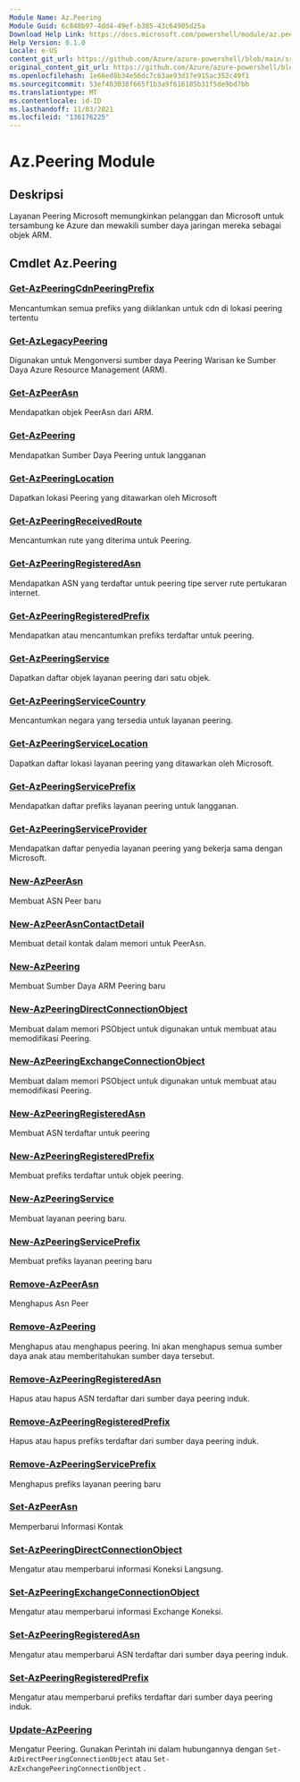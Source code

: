 ```yaml
---
Module Name: Az.Peering
Module Guid: 6c848b97-4dd4-49ef-b385-43c64905d25a
Download Help Link: https://docs.microsoft.com/powershell/module/az.peering.md
Help Version: 0.1.0
Locale: e-US
content_git_url: https://github.com/Azure/azure-powershell/blob/main/src/Peering/Peering/help/Az.Peering.md
original_content_git_url: https://github.com/Azure/azure-powershell/blob/main/src/Peering/Peering/help/Az.Peering.md
ms.openlocfilehash: 1e66ed8b34e56dc7c63ae93d17e915ac352c49f1
ms.sourcegitcommit: 53ef403038f665f1b3a9f616185b31f5de9bd7bb
ms.translationtype: MT
ms.contentlocale: id-ID
ms.lasthandoff: 11/03/2021
ms.locfileid: "136176225"
---
```

# Az.Peering Module
## Deskripsi
Layanan Peering Microsoft memungkinkan pelanggan dan Microsoft untuk tersambung ke Azure dan mewakili sumber daya jaringan mereka sebagai objek ARM.

## Cmdlet Az.Peering
### [Get-AzPeeringCdnPeeringPrefix](Get-AzPeeringCdnPeeringPrefix.md)
Mencantumkan semua prefiks yang diiklankan untuk cdn di lokasi peering tertentu

### [Get-AzLegacyPeering](Get-AzLegacyPeering.md)
Digunakan untuk Mengonversi sumber daya Peering Warisan ke Sumber Daya Azure Resource Management (ARM). 

### [Get-AzPeerAsn](Get-AzPeerAsn.md)
Mendapatkan objek PeerAsn dari ARM.

### [Get-AzPeering](Get-AzPeering.md)
Mendapatkan Sumber Daya Peering untuk langganan

### [Get-AzPeeringLocation](Get-AzPeeringLocation.md)
Dapatkan lokasi Peering yang ditawarkan oleh Microsoft

### [Get-AzPeeringReceivedRoute](Get-AzPeeringReceivedRoute.md)
Mencantumkan rute yang diterima untuk Peering.

### [Get-AzPeeringRegisteredAsn](Get-AzPeeringRegisteredAsn.md)
Mendapatkan ASN yang terdaftar untuk peering tipe server rute pertukaran internet.

### [Get-AzPeeringRegisteredPrefix](Get-AzPeeringRegisteredPrefix.md)
Mendapatkan atau mencantumkan prefiks terdaftar untuk peering.

### [Get-AzPeeringService](Get-AzPeeringService.md)
Dapatkan daftar objek layanan peering dari satu objek.

### [Get-AzPeeringServiceCountry](Get-AzPeeringServiceCountry.md)
Mencantumkan negara yang tersedia untuk layanan peering.

### [Get-AzPeeringServiceLocation](Get-AzPeeringServiceLocation.md)
Dapatkan daftar lokasi layanan peering yang ditawarkan oleh Microsoft.

### [Get-AzPeeringServicePrefix](Get-AzPeeringServicePrefix.md)
Mendapatkan daftar prefiks layanan peering untuk langganan.

### [Get-AzPeeringServiceProvider](Get-AzPeeringServiceProvider.md)
Mendapatkan daftar penyedia layanan peering yang bekerja sama dengan Microsoft.

### [New-AzPeerAsn](New-AzPeerAsn.md)
Membuat ASN Peer baru 

### [New-AzPeerAsnContactDetail](New-AzPeerAsnContactDetail.md)
Membuat detail kontak dalam memori untuk PeerAsn. 

### [New-AzPeering](New-AzPeering.md)
Membuat Sumber Daya ARM Peering baru

### [New-AzPeeringDirectConnectionObject](New-AzPeeringDirectConnectionObject.md)
Membuat dalam memori PSObject untuk digunakan untuk membuat atau memodifikasi Peering.

### [New-AzPeeringExchangeConnectionObject](New-AzPeeringExchangeConnectionObject.md)
Membuat dalam memori PSObject untuk digunakan untuk membuat atau memodifikasi Peering.

### [New-AzPeeringRegisteredAsn](New-AzPeeringRegisteredAsn.md)
Membuat ASN terdaftar untuk peering

### [New-AzPeeringRegisteredPrefix](New-AzPeeringRegisteredPrefix.md)
Membuat prefiks terdaftar untuk objek peering.

### [New-AzPeeringService](New-AzPeeringService.md)
Membuat layanan peering baru.

### [New-AzPeeringServicePrefix](New-AzPeeringServicePrefix.md)
Membuat prefiks layanan peering baru

### [Remove-AzPeerAsn](Remove-AzPeerAsn.md)
Menghapus Asn Peer

### [Remove-AzPeering](Remove-AzPeering.md)
Menghapus atau menghapus peering. Ini akan menghapus semua sumber daya anak atau memberitahukan sumber daya tersebut.

### [Remove-AzPeeringRegisteredAsn](Remove-AzPeeringRegisteredAsn.md)
Hapus atau hapus ASN terdaftar dari sumber daya peering induk.

### [Remove-AzPeeringRegisteredPrefix](Remove-AzPeeringRegisteredPrefix.md)
Hapus atau hapus prefiks terdaftar dari sumber daya peering induk.

### [Remove-AzPeeringServicePrefix](Remove-AzPeeringServicePrefix.md)
Menghapus prefiks layanan peering baru

### [Set-AzPeerAsn](Set-AzPeerAsn.md)
Memperbarui Informasi Kontak

### [Set-AzPeeringDirectConnectionObject](Set-AzPeeringDirectConnectionObject.md)
Mengatur atau memperbarui informasi Koneksi Langsung. 

### [Set-AzPeeringExchangeConnectionObject](Set-AzPeeringExchangeConnectionObject.md)
Mengatur atau memperbarui informasi Exchange Koneksi. 

### [Set-AzPeeringRegisteredAsn](Set-AzPeeringRegisteredAsn.md)
Mengatur atau memperbarui ASN terdaftar dari sumber daya peering induk.

### [Set-AzPeeringRegisteredPrefix](Set-AzPeeringRegisteredPrefix.md)
Mengatur atau memperbarui prefiks terdaftar dari sumber daya peering induk.

### [Update-AzPeering](Update-AzPeering.md)
Mengatur Peering. Gunakan Perintah ini dalam hubungannya dengan `Set-AzDirectPeeringConnectionObject` atau `Set-AzExchangePeeringConnectionObject` .

